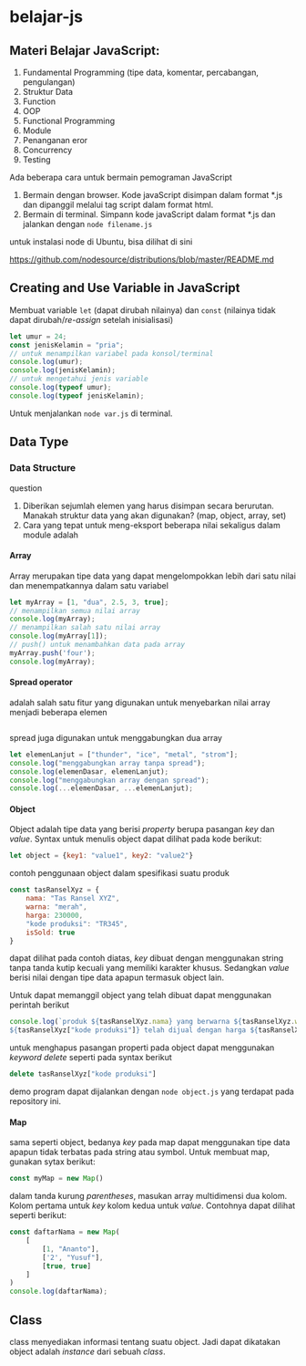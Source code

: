 # belajar-js

## Materi Belajar JavaScript:
1. Fundamental Programming (tipe data, komentar, percabangan, pengulangan)
2. Struktur Data
3. Function
4. OOP
5. Functional Programming
6. Module
7. Penanganan eror
8. Concurrency
9. Testing

Ada beberapa cara untuk bermain pemograman JavaScript

1. Bermain dengan browser. Kode javaScript disimpan dalam format *.js dan dipanggil melalui tag script dalam format html.
2. Bermain di terminal. Simpann kode javaScript dalam format *.js dan jalankan dengan `node filename.js`

untuk instalasi node di Ubuntu, bisa dilihat di sini

https://github.com/nodesource/distributions/blob/master/README.md

## Creating and Use Variable in JavaScript

Membuat variable `let` (dapat dirubah nilainya) dan `const` (nilainya tidak dapat dirubah/_re-assign_ setelah inisialisasi)

```js
let umur = 24;
const jenisKelamin = "pria";
// untuk menampilkan variabel pada konsol/terminal
console.log(umur);
console.log(jenisKelamin);
// untuk mengetahui jenis variable
console.log(typeof umur);
console.log(typeof jenisKelamin);
```
Untuk menjalankan `node var.js` di terminal.

## Data Type

### Data Structure

question 
1. Diberikan sejumlah elemen yang harus disimpan secara berurutan. Manakah struktur data yang akan digunakan? (map, object, array, set)
2. Cara yang tepat untuk meng-eksport beberapa nilai sekaligus dalam module adalah

#### Array

Array merupakan tipe data yang dapat mengelompokkan lebih dari satu nilai dan menempatkannya dalam satu variabel

```js
let myArray = [1, "dua", 2.5, 3, true];
// menampilkan semua nilai array
console.log(myArray);
// menampilkan salah satu nilai array
console.log(myArray[1]);
// push() untuk menambahkan data pada array
myArray.push('four');
console.log(myArray);
```

#### Spread operator 

adalah salah satu fitur yang digunakan untuk menyebarkan nilai array menjadi beberapa elemen

```js

```
spread juga digunakan untuk menggabungkan dua array

```js
let elemenLanjut = ["thunder", "ice", "metal", "strom"];
console.log("menggabungkan array tanpa spread");
console.log(elemenDasar, elemenLanjut);
console.log("menggabungkan array dengan spread");
console.log(...elemenDasar, ...elemenLanjut);

```

#### Object

Object adalah tipe data yang berisi _property_ berupa pasangan _key_ dan _value_. Syntax untuk menulis object dapat dilihat pada kode berikut:
```js
let object = {key1: "value1", key2: "value2"}
```
contoh penggunaan object dalam spesifikasi suatu produk
```js
const tasRanselXyz = {
    nama: "Tas Ransel XYZ",
    warna: "merah",
    harga: 230000,
    "kode produksi": "TR345",
    isSold: true
}
```
dapat dilihat pada contoh diatas, _key_ dibuat dengan menggunakan string tanpa tanda kutip kecuali yang memiliki karakter khusus. Sedangkan _value_ berisi nilai dengan tipe data apapun termasuk object lain.

Untuk dapat memanggil object yang telah dibuat dapat menggunakan perintah berikut

```js
console.log(`produk ${tasRanselXyz.nama} yang berwarna ${tasRanselXyz.warna} dengan kode produksi
${tasRanselXyz["kode produksi"]} telah dijual dengan harga ${tasRanselXyz.harga} Rupiah`)
```

untuk menghapus pasangan properti pada object dapat menggunakan _keyword_ *delete* seperti pada syntax berikut

```js
delete tasRanselXyz["kode produksi"]
```

demo program dapat dijalankan dengan `node object.js` yang terdapat pada repository ini.

#### Map

sama seperti object, bedanya _key_ pada map dapat menggunakan tipe data apapun tidak terbatas pada string atau symbol. Untuk membuat map, gunakan sytax berikut:

```js
const myMap = new Map()
```
dalam tanda kurung _parentheses_, masukan array multidimensi dua kolom. Kolom pertama untuk _key_ kolom kedua untuk _value_. Contohnya dapat dilihat seperti berikut:

```js
const daftarNama = new Map(
    [
        [1, "Ananto"],
        ['2', "Yusuf"],
        [true, true]
    ]
)
console.log(daftarNama);
```

## Class

class menyediakan informasi tentang suatu object. Jadi dapat dikatakan object adalah _instance_ dari sebuah _class_.